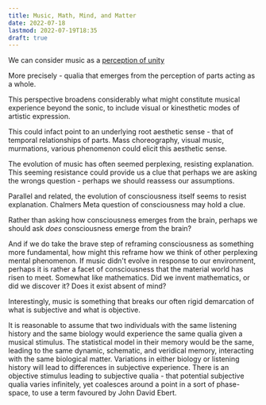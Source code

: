 ```yaml
---
title: Music, Math, Mind, and Matter
date: 2022-07-18
lastmod: 2022-07-19T18:35
draft: true
---
```


We can consider music as  a [perception of unity](Musical%20Qualia%20as%20the%20Perception%20of%20Unity.md)

More precisely - qualia that emerges from the perception of parts acting as a whole.

This perspective broadens considerably what might constitute musical experience beyond the sonic, to include visual or kinesthetic modes of artistic expression.

This could infact point to an underlying root aesthetic sense - that of temporal relationships of parts.  Mass choreography, visual music, murmations, various phenomenon could elicit this aesthetic sense.

The evolution of music has often seemed perplexing, resisting explanation.  This seeming resistance could provide us a clue that perhaps we are asking the wrongs question - perhaps we should reassess our assumptions.

Parallel and related, the evolution of consciousness itself seems to resist explanation.  Chalmers Meta question of consciousness may hold a clue. 

Rather than asking how consciousness emerges from the brain, perhaps we should ask *does* consciousness emerge from the brain?

And if we do take the brave step of reframing consciousness as something more fundamental, how might this reframe how we think of other perplexing mental phenomenon.  If music didn't evolve in response to our environment, perhaps it is rather a facet of consciousness that the material world has risen to meet.  Somewhat like mathematics.  Did we invent mathematics, or did we discover it?  Does it exist absent of mind?


Interestingly, music is something that breaks our often rigid demarcation of what is subjective and what is objective.  

It is reasonable to assume that two individuals with the same listening history and the same biology would experience the same qualia given a musical stimulus.  The statistical model in their memory would be the same, leading to the same dynamic, schematic, and veridical memory, interacting with the same biological matter.  Variations in either biology or listening history will lead to differences in subjective experience.  There is an objective stimulus leading to subjective qualia - that potential subjective qualia varies infinitely, yet coalesces around a point in a sort of phase-space, to use a term favoured by John David Ebert. 